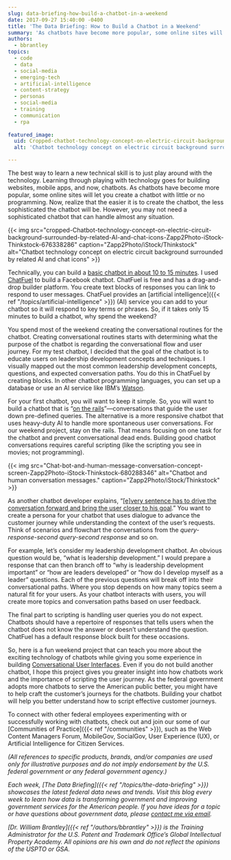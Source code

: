 ```yaml
---
slug: data-briefing-how-build-a-chatbot-in-a-weekend
date: 2017-09-27 15:40:00 -0400
title: 'The Data Briefing: How to Build a Chatbot in a Weekend'
summary: 'As chatbots have become more popular, some online sites will let you create a chatbot with little or no programming.'
authors:
  - bbrantley
topics:
  - code
  - data
  - social-media
  - emerging-tech
  - artificial-intelligence
  - content-strategy
  - personas
  - social-media
  - training
  - communication
  - rpa
  
featured_image:
  uid: Cropped-chatbot-technology-concept-on-electric-circuit-background-surrounded-by-related-ai-and-chat-icons-zapp2photo-istock-thinkstock-676338286
  alt: 'Chatbot technology concept on electric circuit background surrounded by related AI and chat icons'

---
```


The best way to learn a new technical skill is to just play around with the technology. Learning through playing with technology goes for building websites, mobile apps, and now, chatbots. As chatbots have become more popular, some online sites will let you create a chatbot with little or no programming. Now, realize that the easier it is to create the chatbot, the less sophisticated the chatbot will be. However, you may not need a sophisticated chatbot that can handle almost any situation.

{{< img src="cropped-Chatbot-technology-concept-on-electric-circuit-background-surrounded-by-related-AI-and-chat-icons-Zapp2Photo-iStock-Thinkstock-676338286" caption="Zapp2Photo/iStock/Thinkstock" alt="Chatbot technology concept on electric circuit background surrounded by related AI and chat icons" >}}

Technically, you can build a [basic chatbot in about 10 to 15 minutes](https://www.youtube.com/watch?v=mD6I1dXgzvA). I used [ChatFuel](https://chatfuel.com) to build a Facebook chatbot. ChatFuel is free and has a drag-and-drop builder platform. You create text blocks of responses you can link to respond to user messages. ChatFuel provides an [artificial intelligence]({{< ref "/topics/artificial-intelligence" >}}) (AI) service you can add to your chatbot so it will respond to key terms or phrases. So, if it takes only 15 minutes to build a chatbot, why spend the weekend?

You spend most of the weekend creating the conversational routines for the chatbot. Creating conversational routines starts with determining what the purpose of the chatbot is regarding the conversational flow and user journey. For my test chatbot, I decided that the goal of the chatbot is to educate users on leadership development concepts and techniques. I visually mapped out the most common leadership development concepts, questions, and expected conversation paths. You do this in ChatFuel by creating blocks. In other chatbot programming languages, you can set up a database or use an AI service like IBM’s [Watson](https://www.ibm.com/watson/).

For your first chatbot, you will want to keep it simple. So, you will want to build a chatbot that is “[on the rails](https://chatbotslife.com/seven-things-i-learned-making-a-chatbot-b744d54b65c9)”—conversations that guide the user down pre-defined queries. The alternative is a more responsive chatbot that uses heavy-duty AI to handle more spontaneous user conversations. For our weekend project, stay on the rails. That means focusing on one task for the chatbot and prevent conversational dead ends. Building good chatbot conversations requires careful scripting (like the scripting you see in movies; not programming).

{{< img src="Chat-bot-and-human-message-conversation-concept-screen-Zapp2Photo-iStock-Thinkstock-680288346" alt="Chatbot and human conversation messages." caption="Zapp2Photo/iStock/Thinkstock" >}}

As another chatbot developer explains, “[[e]very sentence has to drive the conversation forward and bring the user closer to his goal](https://chatbotsmagazine.com/how-to-write-winning-dialogue-for-conversational-ui-26744031dd65).” You want to create a persona for your chatbot that uses dialogue to advance the customer journey while understanding the context of the user’s requests. Think of scenarios and flowchart the conversations from the _query-response-second query-second response_ and so on.

For example, let’s consider my leadership development chatbot. An obvious question would be, “what is leadership development.” I would prepare a response that can then branch off to “why is leadership development important” or “how are leaders developed” or “how do I develop myself as a leader” questions. Each of the previous questions will break off into their conversational paths. Where you stop depends on how many topics seem a natural fit for your users. As your chatbot interacts with users, you will create more topics and conversation paths based on user feedback.

The final part to scripting is handling user queries you do not expect. Chatbots should have a repertoire of responses that tells users when the chatbot does not know the answer or doesn’t understand the question. ChatFuel has a default response block built for these occasions.

So, here is a fun weekend project that can teach you more about the exciting technology of chatbots while giving you some experience in building [Conversational User Interfaces](https://medium.com/cbc-digital-labs/5-must-read-articles-about-conversational-user-interface-d32799051b7c). Even if you do not build another chatbot, I hope this project gives you greater insight into how chatbots work and the importance of scripting the user journey. As the federal government adopts more chatbots to serve the American public better, you might have to help craft the customer’s journeys for the chatbots. Building your chatbot will help you better understand how to script effective customer journeys.

To connect with other federal employees experimenting with or successfully working with chatbots, check out and join our some of our [Communities of Practice]({{< ref "/communities" >}}), such as the Web Content Managers Forum, MobileGov, SocialGov, User Experience (UX), or Artificial Intelligence for Citizen Services.

_(All references to specific products, brands, and/or companies are used only for illustrative purposes and do not imply endorsement by the U.S. federal government or any federal government agency.)_

_Each week, [The Data Briefing]({{< ref "/topics/the-data-briefing" >}}) showcases the latest federal data news and trends. Visit this blog every week to learn how data is transforming government and improving government services for the American people. If you have ideas for a topic or have questions about government data, please [contact me via email](mailto:William.Brantley@uspto.gov?subject=The%20Data%20Briefing)._

_[Dr. William Brantley]({{< ref "/authors/bbrantley" >}}) is the Training Administrator for the U.S. Patent and Trademark Office’s Global Intellectual Property Academy. All opinions are his own and do not reflect the opinions of the USPTO or GSA._
